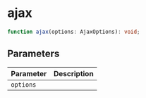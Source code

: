 <!--
 * @Author: haifeng.lu haifeng.lu@ly.com
 * @Date: 2022-12-20 10:38:35
 * @LastEditors: haifeng.lu
 * @LastEditTime: 2022-12-20 10:38:40
 * @Description: 
-->
# ajax

```ts
function ajax(options: AjaxOptions): void;
```

## Parameters

| Parameter | Description |
|-----------|-------------|
| `options` | |
